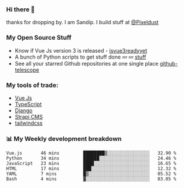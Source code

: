 ### Hi there 👋

thanks for dropping by.
I am Sandip. I build stuff at [@Pixeldust](github.com/pixeldust-in/)

###  **My Open Source Stuff**

 - Know if Vue Js version 3 is released -  [isvue3readyyet](https://github.com/sandiprb/isvue3readyyet)
 - A bunch of Python scripts to get stuff done 💤 💤 [stuff](https://github.com/sandiprb/stuff)
 - See all your starred Github repositories at one single place [github-telescope](https://github.com/sandiprb/github-telescope)



###  **My tools of trade:**
 - [Vue Js](https://github.com/vuejs/vue/)
 - [TypeScript](https://github.com/microsoft/TypeScript)
 - [Django](github.com/django/django)
 - [Strapi CMS](github.com/strapi/strapi)
 - [tailwindcss](https://github.com/tailwindlabs/tailwindcss)


###  📊 **My Weekly development breakdown**
<!--START_SECTION:waka-->

```text
Vue.js       46 mins         ████████▒░░░░░░░░░░░░░░░░   32.90 %
Python       34 mins         ██████░░░░░░░░░░░░░░░░░░░   24.46 %
JavaScript   23 mins         ████░░░░░░░░░░░░░░░░░░░░░   16.65 %
HTML         17 mins         ███░░░░░░░░░░░░░░░░░░░░░░   12.32 %
YAML         7 mins          █▒░░░░░░░░░░░░░░░░░░░░░░░   05.52 %
Bash         4 mins          ▓░░░░░░░░░░░░░░░░░░░░░░░░   03.05 %
```

<!--END_SECTION:waka-->
